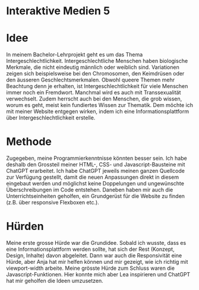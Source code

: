# Interaktive Medien 5

# Idee
In meinem Bachelor-Lehrprojekt geht es um das Thema Intergeschlechtlichkeit. Intergeschlechtliche Menschen haben biologische Merkmale, die nicht eindeutig männlich oder weiblich sind. Variationen zeigen sich beispielsweise bei den Chromosomen, den Keimdrüsen oder den äusseren Geschlechtsmerkmalen. Obwohl queere Themen mehr Beachtung denn je erhalten, ist Intergeschlechtlichkeit für viele Menschen immer noch ein Fremdwort. Manchmal wird es auch mit Transsexualität verwechselt. Zudem herrscht auch bei den Menschen, die grob wissen, worum es geht, meist kein fundiertes Wissen zur Thematik. Dem möchte ich mit meiner Website entgegen wirken, indem ich eine Informationsplattform über Intergeschlechtlichkeit erstelle. 

# Methode
Zugegeben, meine Programmierkenntnisse könnten besser sein. Ich habe deshalb den Grossteil meiner HTML-, CSS- und Javascript-Bausteine mit ChatGPT erarbeitet. Ich habe ChatGPT jeweils meinen ganzen Quellcode zur Verfügung gestellt, damit die neuen Anpassungen direkt in diesem eingebaut werden und möglichst keine Doppelungen und ungewünschte Überschreibungen im Code entstehen. Daneben haben mir auch die Unterrichtseinheiten geholfen, ein Grundgerüst für die Website zu finden (z.B. über responsive Flexboxen etc.). 

# Hürden 
Meine erste grosse Hürde war die Grundidee. Sobald ich wusste, dass es eine Informationsplattform werden sollte, hat sich der Rest (Konzept, Design, Inhalte) davon abgeleitet. Dann war auch die Responsivität eine Hürde, aber Anja hat mir helfen können und mir gezeigt, wie ich richtig mit viewport-width arbeite. Meine grösste Hürde zum Schluss waren die Javascript-Funktionen. Hier konnte mich aber Lea inspirieren und ChatGPT hat mir geholfen die Ideen umzusetzen. 

#
 
